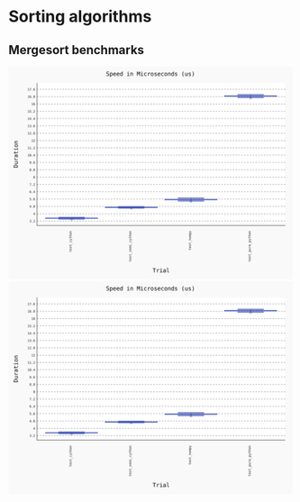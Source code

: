 # Sorting algorithms

## Mergesort benchmarks
![Alt text](benchmark_20180720_mergesort.svg)
<img src="benchmark_20180720_mergesort.svg">

